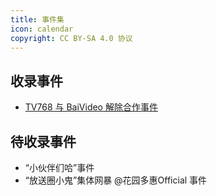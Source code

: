 ```yaml
---
title: 事件集
icon: calendar
copyright: CC BY-SA 4.0 协议
---
```


## 收录事件
- [TV768 与 BaiVideo 解除合作事件](tv768-baiv.md)

## 待收录事件

- “小伙伴们哈”事件
- “放送圈小鬼”集体网暴 @花园多惠Official 事件

